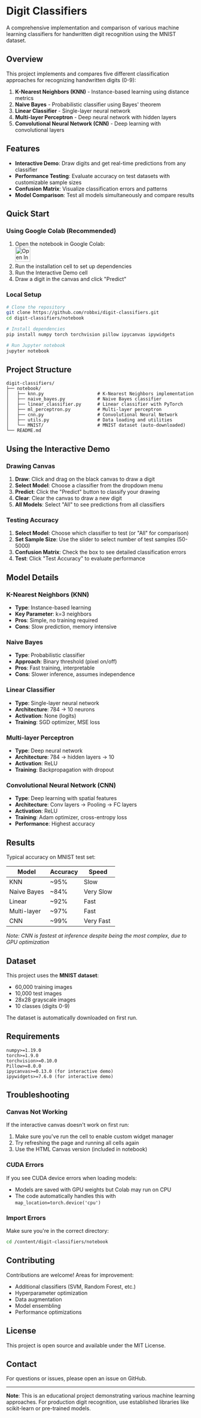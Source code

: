 # Digit Classifiers

A comprehensive implementation and comparison of various machine learning classifiers for handwritten digit recognition using the MNIST dataset.

## Overview

This project implements and compares five different classification approaches for recognizing handwritten digits (0-9):

1. **K-Nearest Neighbors (KNN)** - Instance-based learning using distance metrics
2. **Naive Bayes** - Probabilistic classifier using Bayes' theorem
3. **Linear Classifier** - Single-layer neural network
4. **Multi-layer Perceptron** - Deep neural network with hidden layers
5. **Convolutional Neural Network (CNN)** - Deep learning with convolutional layers

## Features

- **Interactive Demo**: Draw digits and get real-time predictions from any classifier
- **Performance Testing**: Evaluate accuracy on test datasets with customizable sample sizes
- **Confusion Matrix**: Visualize classification errors and patterns
- **Model Comparison**: Test all models simultaneously and compare results

## Quick Start

### Using Google Colab (Recommended)

1. Open the notebook in Google Colab: <br><a href="https://colab.research.google.com/github/robbxi/digit-classifiers/blob/main/notebook/Project_1.ipynb" target="_blank"><img src="https://colab.research.google.com/assets/colab-badge.svg" alt="Open In Colab" style="height: 40px;"/></a>
2. Run the installation cell to set up dependencies
3. Run the Interactive Demo cell
4. Draw a digit in the canvas and click "Predict"

### Local Setup
```bash
# Clone the repository
git clone https://github.com/robbxi/digit-classifiers.git
cd digit-classifiers/notebook

# Install dependencies
pip install numpy torch torchvision pillow ipycanvas ipywidgets

# Run Jupyter notebook
jupyter notebook
```

## Project Structure
```
digit-classifiers/
├── notebook/
│   ├── knn.py                    # K-Nearest Neighbors implementation
│   ├── naive_bayes.py            # Naive Bayes classifier
│   ├── linear_classifier.py      # Linear classifier with PyTorch
│   ├── ml_perceptron.py          # Multi-layer perceptron
│   ├── cnn.py                    # Convolutional Neural Network
│   ├── utils.py                  # Data loading and utilities
│   └── MNIST/                    # MNIST dataset (auto-downloaded)
└── README.md
```

## Using the Interactive Demo

### Drawing Canvas

1. **Draw**: Click and drag on the black canvas to draw a digit
2. **Select Model**: Choose a classifier from the dropdown menu
3. **Predict**: Click the "Predict" button to classify your drawing
4. **Clear**: Clear the canvas to draw a new digit
5. **All Models**: Select "All" to see predictions from all classifiers

### Testing Accuracy

1. **Select Model**: Choose which classifier to test (or "All" for comparison)
2. **Set Sample Size**: Use the slider to select number of test samples (50-5000)
3. **Confusion Matrix**: Check the box to see detailed classification errors
4. **Test**: Click "Test Accuracy" to evaluate performance

## Model Details

### K-Nearest Neighbors (KNN)
- **Type**: Instance-based learning
- **Key Parameter**: k=3 neighbors
- **Pros**: Simple, no training required
- **Cons**: Slow prediction, memory intensive

### Naive Bayes
- **Type**: Probabilistic classifier
- **Approach**: Binary threshold (pixel on/off)
- **Pros**: Fast training, interpretable
- **Cons**: Slower inference, assumes independence

### Linear Classifier
- **Type**: Single-layer neural network
- **Architecture**: 784 → 10 neurons
- **Activation**: None (logits)
- **Training**: SGD optimizer, MSE loss

### Multi-layer Perceptron
- **Type**: Deep neural network
- **Architecture**: 784 → hidden layers → 10
- **Activation**: ReLU
- **Training**: Backpropagation with dropout

### Convolutional Neural Network (CNN)
- **Type**: Deep learning with spatial features
- **Architecture**: Conv layers → Pooling → FC layers
- **Activation**: ReLU
- **Training**: Adam optimizer, cross-entropy loss
- **Performance**: Highest accuracy

## Results

Typical accuracy on MNIST test set:

| Model | Accuracy | Speed |
|-------|----------|-------|
| KNN | ~95% | Slow |
| Naive Bayes | ~84% | Very Slow |
| Linear | ~92% | Fast |
| Multi-layer | ~97% | Fast |
| CNN | ~99% | Very Fast |

*Note: CNN is fastest at inference despite being the most complex, due to GPU optimization*

## Dataset

This project uses the **MNIST dataset**:
- 60,000 training images
- 10,000 test images
- 28x28 grayscale images
- 10 classes (digits 0-9)

The dataset is automatically downloaded on first run.

## Requirements
```
numpy>=1.19.0
torch>=1.9.0
torchvision>=0.10.0
Pillow>=8.0.0
ipycanvas>=0.13.0 (for interactive demo)
ipywidgets>=7.6.0 (for interactive demo)
```

## Troubleshooting

### Canvas Not Working
If the interactive canvas doesn't work on first run:
1. Make sure you've run the cell to enable custom widget manager
2. Try refreshing the page and running all cells again
3. Use the HTML Canvas version (included in notebook)

### CUDA Errors
If you see CUDA device errors when loading models:
- Models are saved with GPU weights but Colab may run on CPU
- The code automatically handles this with `map_location=torch.device('cpu')`

### Import Errors
Make sure you're in the correct directory:
```bash
cd /content/digit-classifiers/notebook
```

## Contributing

Contributions are welcome! Areas for improvement:
- Additional classifiers (SVM, Random Forest, etc.)
- Hyperparameter optimization
- Data augmentation
- Model ensembling
- Performance optimizations

## License

This project is open source and available under the MIT License.


## Contact

For questions or issues, please open an issue on GitHub.

---

**Note**: This is an educational project demonstrating various machine learning approaches. For production digit recognition, use established libraries like scikit-learn or pre-trained models.
